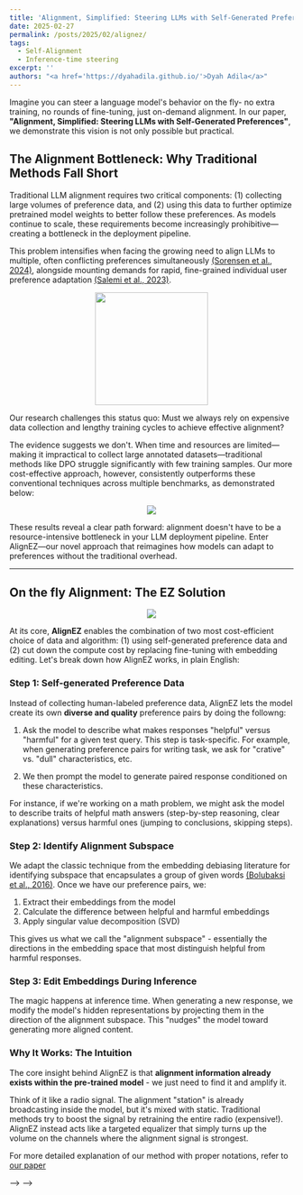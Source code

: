 ```yaml
---
title: 'Alignment, Simplified: Steering LLMs with Self-Generated Preferences'
date: 2025-02-27
permalink: /posts/2025/02/alignez/
tags:
  - Self-Alignment
  - Inference-time steering
excerpt: ''
authors: "<a href='https://dyahadila.github.io/'>Dyah Adila</a>" 
---
```


Imagine you can steer a language model's behavior on the fly- no extra training, no rounds of fine-tuning, just on-demand alignment. In our paper, **"Alignment, Simplified: Steering LLMs with Self-Generated Preferences"**, we demonstrate this vision is not only possible but practical.

## The Alignment Bottleneck: Why Traditional Methods Fall Short

Traditional LLM alignment requires two critical components: (1) collecting large volumes of preference data, and (2) using this data to further optimize pretrained model weights to better follow these preferences. As models continue to scale, these requirements become increasingly prohibitive—creating a bottleneck in the deployment pipeline.

This problem intensifies when facing the growing need to align LLMs to multiple, often conflicting preferences simultaneously [(Sorensen et al., 2024)](https://arxiv.org/abs/2402.05070), alongside mounting demands for rapid, fine-grained individual user preference adaptation [(Salemi et al., 2023)](https://maroo.cs.umass.edu/getpdf.php?id=1480). 

<p align="center">
<img src="https://sprocketlab.github.io/images/blogposts/alignez/shocked-surprised.gif" width="200">
</p>

Our research challenges this status quo: Must we always rely on expensive data collection and lengthy training cycles to achieve effective alignment?

The evidence suggests we don't. When time and resources are limited—making it impractical to collect large annotated datasets—traditional methods like DPO struggle significantly with few training samples. Our more cost-effective approach, however, consistently outperforms these conventional techniques across multiple benchmarks, as demonstrated below:

<p align="center">
<img src="https://sprocketlab.github.io/images/blogposts/alignez/time_sensitive_exp.png">
</p>

These results reveal a clear path forward: alignment doesn't have to be a resource-intensive bottleneck in your LLM deployment pipeline. Enter AlignEZ—our novel approach that reimagines how models can adapt to preferences without the traditional overhead.

---

## On the fly Alignment: The EZ Solution

<p align="center">
<img src="https://sprocketlab.github.io/images/blogposts/alignez/alignez_main.jpg">
</p>

At its core, **AlignEZ** enables the combination of two most cost-efficient choice of data and algorithm: (1) using self-generated preference data and (2) cut down the compute cost by replacing fine-tuning with embedding editing. Let's break down how AlignEZ works, in plain English:

### Step 1: Self-generated Preference Data

Instead of collecting human-labeled preference data, AlignEZ lets the model create its own **diverse and quality** preference pairs by doing the followng:

1. Ask the model to describe what makes responses "helpful" versus "harmful" for a given test query. This step is task-specific. For example, when generating preference pairs for writing task, we ask for "crative" vs. "dull" characteristics, etc.

2. We then prompt the model to generate paired response conditioned on these characteristics.

For instance, if we're working on a math problem, we might ask the model to describe traits of helpful math answers (step-by-step reasoning, clear explanations) versus harmful ones (jumping to conclusions, skipping steps).

### Step 2: Identify Alignment Subspace

We adapt the classic technique from the embedding debiasing literature for identifying subspace that encapsulates a group of given words [(Bolubaksi et al., 2016)](https://arxiv.org/abs/1607.06520). Once we have our preference pairs, we:

1. Extract their embeddings from the model
2. Calculate the difference between helpful and harmful embeddings
3. Apply singular value decomposition (SVD)

This gives us what we call the "alignment subspace" - essentially the directions in the embedding space that most distinguish helpful from harmful responses.

### Step 3: Edit Embeddings During Inference

The magic happens at inference time. When generating a new response, we modify the model's hidden representations by projecting them in the direction of the alignment subspace. This "nudges" the model toward generating more aligned content.

### Why It Works: The Intuition

The core insight behind AlignEZ is that **alignment information already exists within the pre-trained model** - we just need to find it and amplify it.

Think of it like a radio signal. The alignment "station" is already broadcasting inside the model, but it's mixed with static. Traditional methods try to boost the signal by retraining the entire radio (expensive!). AlignEZ instead acts like a targeted equalizer that simply turns up the volume on the channels where the alignment signal is strongest.

For more detailed explanation of our method with proper notations, refer to [our paper](https://arxiv.org/pdf/2406.03642)

<!-- 
---
## How It Works: A Peek Under the Hood

### 1. Self-Generated Preferences

- **The Process:** For a given query, the model produces two sets of responses—one reflecting a “helpful” persona and the other a “harmful” one.
- **The Outcome:** These pairs provide a synthetic signal that distinguishes good behavior from bad, laying the groundwork for targeted alignment.

### 2. Identifying the Alignment Subspace

- **Embedding Space Magic:** Using singular value decomposition (SVD) on the differences between helpful and harmful response embeddings, ALIGNEZ isolates the “alignment subspace.”
- **Selective Intervention:** It then filters and applies modifications only to the relevant components, ensuring a precise and nuanced steering of the model.

### 3. Editing on the Fly

- **Dynamic Adjustment:** During inference, the model’s embeddings are adjusted based on the identified subspace. Depending on whether the goal is to amplify helpful traits or suppress harmful ones, the intervention can be tuned dynamically.
- **Layer Selection:** The paper also smartly chooses which layers to intervene in, focusing on those where the alignment signal is strongest.

---

## Results That Speak Volumes

The experiments reported in the paper are nothing short of impressive:

- **Alignment Boosts:** ALIGNEZ improves alignment performance by up to **19.9%** on general tasks and even shows gains (around **1.9%**) on challenging mathematical reasoning tasks.
- **Multi-Objective Control:** Not only can it steer models towards being more helpful or harmless, but it can also manage multiple objectives simultaneously. This multi-dimensional control is a big win for applications requiring nuanced behavior.
- **Accelerated Alignment:** When used to enhance methods like DPO—especially with scarce ground-truth data—ALIGNEZ brings performance up to par with models trained on much larger datasets.

These results demonstrate that, sometimes, the best alignment strategy might be to let the model help itself, a philosophy that feels both intuitively elegant and practically promising.

---

## Implications and Future Directions

The ALIGNEZ approach opens up a range of exciting possibilities:

- **Rapid Personalization:** In settings where time and computational resources are limited, on-the-fly alignment means LLMs can be customized for diverse user needs without heavy overhead.
- **Resource Efficiency:** By sidestepping the need for extensive human annotation and fine-tuning, ALIGNEZ lowers the barrier for deploying aligned models at scale.
- **Broader Applications:** Beyond safety and ethical alignment, the same principles could be used to boost specialized capabilities, like advanced reasoning or domain-specific expertise.

In essence, the paper paves the way for more agile, responsive, and cost-effective approaches to LLM alignment.

---

## Final Thoughts

"Alignment, Simplified" is a refreshing take on a long-standing challenge in AI research. By harnessing the model's own internal capabilities to generate preference data and edit its representations, the authors not only challenge conventional wisdom but also chart a course toward more efficient, multi-objective, and scalable alignment strategies.

For anyone interested in the cutting edge of model alignment—and who appreciates a touch of engineering elegance reminiscent of [Roboshot](https://sprocketlab.github.io/posts/2023/07/roboshot/)—this paper is a must-read. It’s a vivid reminder that sometimes, the best innovations come from rethinking the basics and trusting the system’s innate strengths.

---

*Source: "Alignment, Simplified: Steering LLMs with Self-Generated Preferences" :contentReference[oaicite:0]{index=0}* --> --> -->
